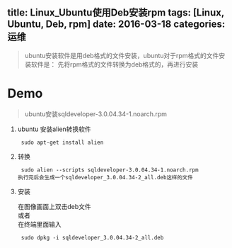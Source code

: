 title: Linux_Ubuntu使用Deb安装rpm
tags: [Linux, Ubuntu, Deb, rpm]
date: 2016-03-18
categories: 运维
---

> ubuntu安装软件是用deb格式的文件安装，ubuntu对于rpm格式的文件安装软件是：
> 先将rpm格式的文件转换为deb格式的，再进行安装
<!-- more --> 
# Demo  
> ubuntu安装sqldeveloper-3.0.04.34-1.noarch.rpm

1. ubuntu 安装alien转换软件
	
		sudo apt-get install alien
2. 转换
       
		sudo alien --scripts sqldeveloper-3.0.04.34-1.noarch.rpm
       执行完后会生成一个sqldeveloper_3.0.04.34-2_all.deb这样的文件
       
3. 安装
   
   在图像画面上双击deb文件<br/>
   或者<br/>
   在终端里面输入
   
		sudo dpkg -i sqldeveloper_3.0.04.34-2_all.deb